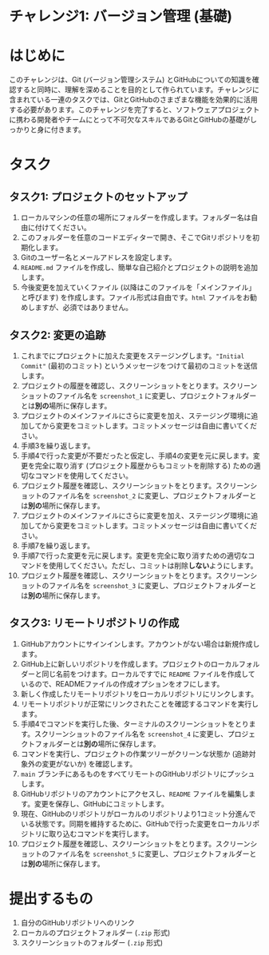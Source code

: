 # チャレンジ1: バージョン管理 (基礎)

# はじめに
このチャレンジは、Git (バージョン管理システム) とGitHubについての知識を確認すると同時に、理解を深めることを目的として作られています。チャレンジに含まれている一連のタスクでは、GitとGitHubのさまざまな機能を効果的に活用する必要があります。このチャレンジを完了すると、ソフトウェアプロジェクトに携わる開発者やチームにとって不可欠なスキルであるGitとGitHubの基礎がしっかりと身に付きます。

# タスク
## タスク1: プロジェクトのセットアップ
1. ローカルマシンの任意の場所にフォルダーを作成します。フォルダー名は自由に付けてください。
2. このフォルダーを任意のコードエディターで開き、そこでGitリポジトリを初期化します。
3. Gitのユーザー名とメールアドレスを設定します。
4. `README.md` ファイルを作成し、簡単な自己紹介とプロジェクトの説明を追加します。
5. 今後変更を加えていくファイル (以降はこのファイルを「メインファイル」と呼びます) を作成します。ファイル形式は自由です。`html` ファイルをお勧めしますが、必須ではありません。

## タスク2: 変更の追跡
1. これまでにプロジェクトに加えた変更をステージングします。`"Initial Commit"` (最初のコミット) というメッセージをつけて最初のコミットを送信します。
2. プロジェクトの履歴を確認し、スクリーンショットをとります。スクリーンショットのファイル名を `screenshot_1` に変更し、プロジェクトフォルダーとは**別の**場所に保存します。
3. プロジェクトのメインファイルにさらに変更を加え、ステージング環境に追加してから変更をコミットします。コミットメッセージは自由に書いてください。
4. 手順3を繰り返します。
5. 手順4で行った変更が不要だったと仮定し、手順4の変更を元に戻します。変更を完全に取り消す (プロジェクト履歴からもコミットを削除する) ための適切なコマンドを使用してください。
6. プロジェクト履歴を確認し、スクリーンショットをとります。スクリーンショットのファイル名を `screenshot_2` に変更し、プロジェクトフォルダーとは**別の**場所に保存します。
7. プロジェクトのメインファイルにさらに変更を加え、ステージング環境に追加してから変更をコミットします。コミットメッセージは自由に書いてください。
8. 手順7を繰り返します。
9. 手順7で行った変更を元に戻します。変更を完全に取り消すための適切なコマンドを使用してください。ただし、コミットは削除**しない**ようにします。 
10. プロジェクト履歴を確認し、スクリーンショットをとります。スクリーンショットのファイル名を `screenshot_3` に変更し、プロジェクトフォルダーとは**別の**場所に保存します。

## タスク3: リモートリポジトリの作成
1. GitHubアカウントにサインインします。アカウントがない場合は新規作成します。
2. GitHub上に新しいリポジトリを作成します。プロジェクトのローカルフォルダーと同じ名前をつけます。ローカルですでに `README` ファイルを作成しているので、READMEファイルの作成オプションをオフにします。
3. 新しく作成したリモートリポジトリをローカルリポジトリにリンクします。
4. リモートリポジトリが正常にリンクされたことを確認するコマンドを実行します。
5. 手順4でコマンドを実行した後、ターミナルのスクリーンショットをとります。スクリーンショットのファイル名を `screenshot_4` に変更し、プロジェクトフォルダーとは**別の**場所に保存します。
6. コマンドを実行し、プロジェクトの作業ツリーがクリーンな状態か (追跡対象外の変更がないか) を確認します。
7. `main` ブランチにあるものをすべてリモートのGitHubリポジトリにプッシュします。
8. GitHubリポジトリのアカウントにアクセスし、`README` ファイルを編集します。変更を保存し、GitHubにコミットします。
9. 現在、GitHubのリポジトリがローカルのリポジトリより1コミット分進んでいる状態です。同期を維持するために、GitHubで行った変更をローカルリポジトリに取り込むコマンドを実行します。 
10. プロジェクト履歴を確認し、スクリーンショットをとります。スクリーンショットのファイル名を `screenshot_5` に変更し、プロジェクトフォルダーとは**別の**場所に保存します。

# 提出するもの
1. 自分のGitHubリポジトリへのリンク
2. ローカルのプロジェクトフォルダー (`.zip` 形式)
3. スクリーンショットのフォルダー (`.zip` 形式)